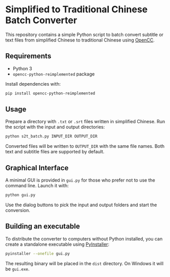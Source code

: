 # Simplified to Traditional Chinese Batch Converter

This repository contains a simple Python script to batch convert subtitle or text files from simplified Chinese to traditional Chinese using [OpenCC](https://github.com/BYVoid/OpenCC).

## Requirements

- Python 3
- `opencc-python-reimplemented` package

Install dependencies with:

```bash
pip install opencc-python-reimplemented
```

## Usage

Prepare a directory with `.txt` or `.srt` files written in simplified Chinese. Run the script with the input and output directories:

```bash
python s2t_batch.py INPUT_DIR OUTPUT_DIR
```

Converted files will be written to `OUTPUT_DIR` with the same file names. Both text and subtitle files are supported by default.

## Graphical Interface

A minimal GUI is provided in `gui.py` for those who prefer not to use the
command line. Launch it with:

```bash
python gui.py
```

Use the dialog buttons to pick the input and output folders and start the
conversion.

## Building an executable

To distribute the converter to computers without Python installed, you can
create a standalone executable using
[PyInstaller](https://pyinstaller.org/):

```bash
pyinstaller --onefile gui.py
```

The resulting binary will be placed in the `dist` directory. On Windows it will
be `gui.exe`.
